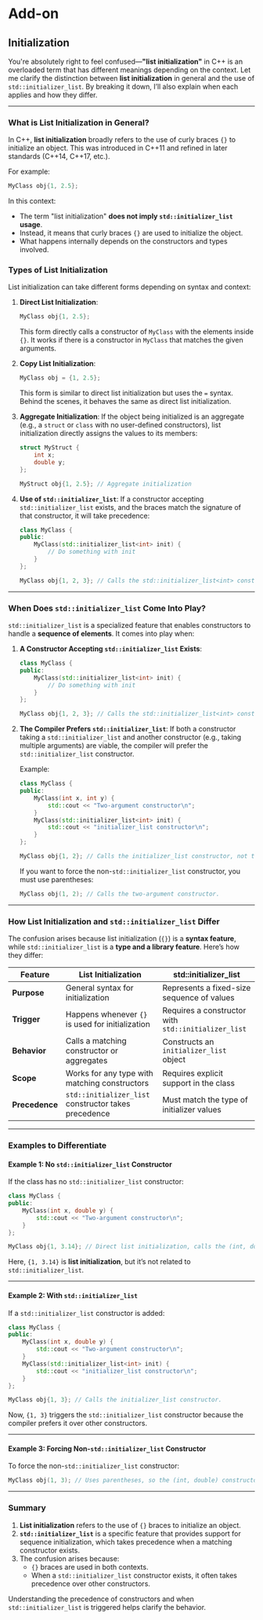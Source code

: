 # Add-on

## Initialization

You're absolutely right to feel confused—**"list initialization"** in C++ is an overloaded term that has different meanings depending on the context. Let me clarify the distinction between **list initialization** in general and the use of `std::initializer_list`. By breaking it down, I’ll also explain when each applies and how they differ.

---

### **What is List Initialization in General?**
In C++, **list initialization** broadly refers to the use of curly braces `{}` to initialize an object. This was introduced in C++11 and refined in later standards (C++14, C++17, etc.).

For example:
```cpp
MyClass obj{1, 2.5};
```

In this context:
- The term "list initialization" **does not imply `std::initializer_list` usage**.
- Instead, it means that curly braces `{}` are used to initialize the object.
- What happens internally depends on the constructors and types involved.

### Types of List Initialization
List initialization can take different forms depending on syntax and context:

1. **Direct List Initialization**:
   ```cpp
   MyClass obj{1, 2.5};
   ```
   This form directly calls a constructor of `MyClass` with the elements inside `{}`. It works if there is a constructor in `MyClass` that matches the given arguments.

2. **Copy List Initialization**:
   ```cpp
   MyClass obj = {1, 2.5};
   ```
   This form is similar to direct list initialization but uses the `=` syntax. Behind the scenes, it behaves the same as direct list initialization.

3. **Aggregate Initialization**:
   If the object being initialized is an aggregate (e.g., a `struct` or `class` with no user-defined constructors), list initialization directly assigns the values to its members:
   ```cpp
   struct MyStruct {
       int x;
       double y;
   };

   MyStruct obj{1, 2.5}; // Aggregate initialization
   ```

4. **Use of `std::initializer_list`**:
   If a constructor accepting `std::initializer_list` exists, and the braces match the signature of that constructor, it will take precedence:
   ```cpp
   class MyClass {
   public:
       MyClass(std::initializer_list<int> init) {
           // Do something with init
       }
   };

   MyClass obj{1, 2, 3}; // Calls the std::initializer_list<int> constructor
   ```

---

### **When Does `std::initializer_list` Come Into Play?**
`std::initializer_list` is a specialized feature that enables constructors to handle a **sequence of elements**. It comes into play when:
1. **A Constructor Accepting `std::initializer_list` Exists**:
   ```cpp
   class MyClass {
   public:
       MyClass(std::initializer_list<int> init) {
           // Do something with init
       }
   };

   MyClass obj{1, 2, 3}; // Calls the std::initializer_list<int> constructor
   ```

2. **The Compiler Prefers `std::initializer_list`**:
   If both a constructor taking a `std::initializer_list` and another constructor (e.g., taking multiple arguments) are viable, the compiler will prefer the `std::initializer_list` constructor.

   Example:
   ```cpp
   class MyClass {
   public:
       MyClass(int x, int y) {
           std::cout << "Two-argument constructor\n";
       }
       MyClass(std::initializer_list<int> init) {
           std::cout << "initializer_list constructor\n";
       }
   };

   MyClass obj{1, 2}; // Calls the initializer_list constructor, not the two-argument constructor.
   ```

   If you want to force the non-`std::initializer_list` constructor, you must use parentheses:
   ```cpp
   MyClass obj(1, 2); // Calls the two-argument constructor.
   ```

---

### **How List Initialization and `std::initializer_list` Differ**
The confusion arises because list initialization (`{}`) is a **syntax feature**, while `std::initializer_list` is a **type and a library feature**. Here’s how they differ:

| **Feature**               | **List Initialization**                 | **std::initializer_list**          |
|---------------------------|-----------------------------------------|-------------------------------------|
| **Purpose**               | General syntax for initialization       | Represents a fixed-size sequence of values |
| **Trigger**               | Happens whenever `{}` is used for initialization | Requires a constructor with `std::initializer_list` |
| **Behavior**              | Calls a matching constructor or aggregates | Constructs an `initializer_list` object |
| **Scope**                 | Works for any type with matching constructors | Requires explicit support in the class |
| **Precedence**            | `std::initializer_list` constructor takes precedence | Must match the type of initializer values |

---

### **Examples to Differentiate**

#### Example 1: No `std::initializer_list` Constructor
If the class has no `std::initializer_list` constructor:
```cpp
class MyClass {
public:
    MyClass(int x, double y) {
        std::cout << "Two-argument constructor\n";
    }
};

MyClass obj{1, 3.14}; // Direct list initialization, calls the (int, double) constructor.
```

Here, `{1, 3.14}` is **list initialization**, but it’s not related to `std::initializer_list`.

---

#### Example 2: With `std::initializer_list`
If a `std::initializer_list` constructor is added:
```cpp
class MyClass {
public:
    MyClass(int x, double y) {
        std::cout << "Two-argument constructor\n";
    }
    MyClass(std::initializer_list<int> init) {
        std::cout << "initializer_list constructor\n";
    }
};

MyClass obj{1, 3}; // Calls the initializer_list constructor.
```

Now, `{1, 3}` triggers the `std::initializer_list` constructor because the compiler prefers it over other constructors.

---

#### Example 3: Forcing Non-`std::initializer_list` Constructor
To force the non-`std::initializer_list` constructor:
```cpp
MyClass obj(1, 3); // Uses parentheses, so the (int, double) constructor is called.
```

---

### **Summary**
1. **List initialization** refers to the use of `{}` braces to initialize an object.
2. **`std::initializer_list`** is a specific feature that provides support for sequence initialization, which takes precedence when a matching constructor exists.
3. The confusion arises because:
   - `{}` braces are used in both contexts.
   - When a `std::initializer_list` constructor exists, it often takes precedence over other constructors.

Understanding the precedence of constructors and when `std::initializer_list` is triggered helps clarify the behavior.

